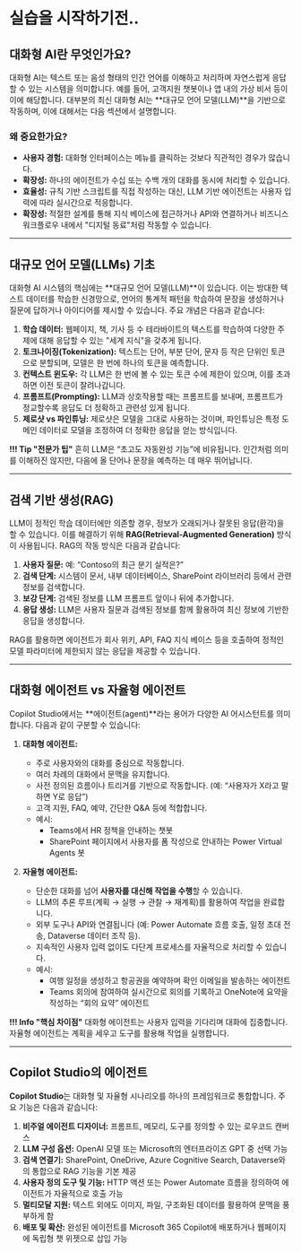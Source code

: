 # 실습을 시작하기전..

## 대화형 AI란 무엇인가요?

대화형 AI는 텍스트 또는 음성 형태의 인간 언어를 이해하고 처리하며 자연스럽게 응답할 수 있는 시스템을 의미합니다. 예를 들어, 고객지원 챗봇이나 앱 내의 가상 비서 등이 이에 해당합니다. 대부분의 최신 대화형 AI는 **대규모 언어 모델(LLM)**을 기반으로 작동하며, 이에 대해서는 다음 섹션에서 설명합니다.

### 왜 중요한가요?

- **사용자 경험:** 대화형 인터페이스는 메뉴를 클릭하는 것보다 직관적인 경우가 많습니다.  
- **확장성:** 하나의 에이전트가 수십 또는 수백 개의 대화를 동시에 처리할 수 있습니다.  
- **효율성:** 규칙 기반 스크립트를 직접 작성하는 대신, LLM 기반 에이전트는 사용자 입력에 따라 실시간으로 적응합니다.  
- **확장성:** 적절한 설계를 통해 지식 베이스에 접근하거나 API와 연결하거나 비즈니스 워크플로우 내에서 "디지털 동료"처럼 작동할 수 있습니다.

---

## 대규모 언어 모델(LLMs) 기초

대화형 AI 시스템의 핵심에는 **대규모 언어 모델(LLM)**이 있습니다. 이는 방대한 텍스트 데이터를 학습한 신경망으로, 언어의 통계적 패턴을 학습하여 문장을 생성하거나 질문에 답하거나 아이디어를 제시할 수 있습니다. 주요 개념은 다음과 같습니다:

1. **학습 데이터:** 웹페이지, 책, 기사 등 수 테라바이트의 텍스트를 학습하여 다양한 주제에 대해 응답할 수 있는 "세계 지식"을 갖추게 됩니다.  
2. **토크나이징(Tokenization):** 텍스트는 단어, 부분 단어, 문자 등 작은 단위인 토큰으로 분할되며, 모델은 한 번에 하나의 토큰을 예측합니다.  
3. **컨텍스트 윈도우:** 각 LLM은 한 번에 볼 수 있는 토큰 수에 제한이 있으며, 이를 초과하면 이전 토큰이 잘려나갑니다.  
4. **프롬프트(Prompting):** LLM과 상호작용할 때는 프롬프트를 보내며, 프롬프트가 정교할수록 응답도 더 정확하고 관련성 있게 됩니다.  
5. **제로샷 vs 파인튜닝:** 제로샷은 모델을 그대로 사용하는 것이며, 파인튜닝은 특정 도메인 데이터로 모델을 조정하여 더 정확한 응답을 얻는 방식입니다.

**!!! Tip "전문가 팁"**
    흔히 LLM은 “초고도 자동완성 기능”에 비유됩니다. 인간처럼 의미를 이해하진 않지만, 다음에 올 단어나 문장을 예측하는 데 매우 뛰어납니다.

---

## 검색 기반 생성(RAG)

LLM이 정적인 학습 데이터에만 의존할 경우, 정보가 오래되거나 잘못된 응답(환각)을 할 수 있습니다. 이를 해결하기 위해 **RAG(Retrieval-Augmented Generation)** 방식이 사용됩니다. RAG의 작동 방식은 다음과 같습니다:

1. **사용자 질문:** 예: “Contoso의 최근 분기 실적은?”  
2. **검색 단계:** 시스템이 문서, 내부 데이터베이스, SharePoint 라이브러리 등에서 관련 정보를 검색합니다.  
3. **보강 단계:** 검색된 정보를 LLM 프롬프트 앞이나 뒤에 추가합니다.  
4. **응답 생성:** LLM은 사용자 질문과 검색된 정보를 함께 활용하여 최신 정보에 기반한 응답을 생성합니다.

RAG를 활용하면 에이전트가 회사 위키, API, FAQ 지식 베이스 등을 호출하여 정적인 모델 파라미터에 제한되지 않는 응답을 제공할 수 있습니다.

---

## 대화형 에이전트 vs 자율형 에이전트

Copilot Studio에서는 **에이전트(agent)**라는 용어가 다양한 AI 어시스턴트를 의미합니다. 다음과 같이 구분할 수 있습니다:

1. **대화형 에이전트:**  
   - 주로 사용자와의 대화를 중심으로 작동합니다.  
   - 여러 차례의 대화에서 문맥을 유지합니다.  
   - 사전 정의된 흐름이나 트리거를 기반으로 작동합니다. (예: “사용자가 X라고 말하면 Y로 응답”)  
   - 고객 지원, FAQ, 예약, 간단한 Q&A 등에 적합합니다.  
   - 예시:  
     - Teams에서 HR 정책을 안내하는 챗봇  
     - SharePoint 페이지에서 사용자를 폼 작성으로 안내하는 Power Virtual Agents 봇  

2. **자율형 에이전트:**  
   - 단순한 대화를 넘어 **사용자를 대신해 작업을 수행**할 수 있습니다.  
   - LLM의 추론 루프(계획 → 실행 → 관찰 → 재계획)를 활용하여 작업을 완료합니다.  
   - 외부 도구나 API와 연결됩니다 (예: Power Automate 흐름 호출, 일정 초대 전송, Dataverse 데이터 조작 등).  
   - 지속적인 사용자 입력 없이도 다단계 프로세스를 자율적으로 처리할 수 있습니다.  
   - 예시:  
     - 여행 일정을 생성하고 항공권을 예약하며 확인 이메일을 발송하는 에이전트  
     - Teams 회의에 참여하여 실시간으로 회의를 기록하고 OneNote에 요약을 작성하는 “회의 요약” 에이전트  

**!!! Info "핵심 차이점"**
    대화형 에이전트는 사용자 입력을 기다리며 대화에 집중합니다. 자율형 에이전트는 계획을 세우고 도구를 활용해 작업을 실행합니다.

---

## Copilot Studio의 에이전트

**Copilot Studio**는 대화형 및 자율형 시나리오를 하나의 프레임워크로 통합합니다. 주요 기능은 다음과 같습니다:

1. **비주얼 에이전트 디자이너:** 프롬프트, 메모리, 도구를 정의할 수 있는 로우코드 캔버스  
2. **LLM 구성 옵션:** OpenAI 모델 또는 Microsoft의 엔터프라이즈 GPT 중 선택 가능  
3. **검색 연결기:** SharePoint, OneDrive, Azure Cognitive Search, Dataverse와의 통합으로 RAG 기능을 기본 제공  
4. **사용자 정의 도구 및 기능:** HTTP 액션 또는 Power Automate 흐름을 정의하여 에이전트가 자율적으로 호출 가능  
5. **멀티모달 지원:** 텍스트 외에도 이미지, 파일, 구조화된 데이터를 활용하여 문맥을 풍부하게 함  
6. **배포 및 확산:** 완성된 에이전트를 Microsoft 365 Copilot에 배포하거나 웹페이지에 독립형 챗 위젯으로 삽입 가능


